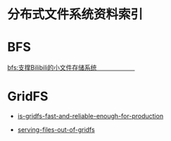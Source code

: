 
# 分布式文件系统资料索引


# BFS
[bfs:支撑Bilibili的小文件存储系统                      ](http://mp.weixin.qq.com/s?__biz=MzAwMDU1MTE1OQ==&mid=406016886&idx=1&sn=f5aa286373fb981c9de904568fe7ddb2&scene=23&srcid=0411Wf3GI7zFtM1lWI4H2MPf#rd)




# GridFS


- [is-gridfs-fast-and-reliable-enough-for-production](http://stackoverflow.com/questions/3413115/is-gridfs-fast-and-reliable-enough-for-production)

- [serving-files-out-of-gridfs](https://www.coffeepowered.net/2010/02/17/serving-files-out-of-gridfs/)


